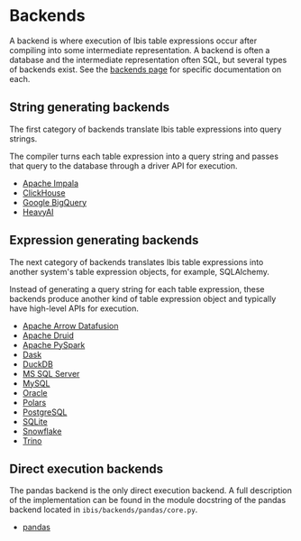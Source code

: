 # Backends

A backend is where execution of Ibis table expressions occur after compiling into some intermediate representation. A backend is often a database and the intermediate representation often SQL, but several types of backends exist. See the [backends page](../backends/index.md) for specific documentation on each.

## String generating backends

The first category of backends translate Ibis table expressions into query strings.

The compiler turns each table expression into a query string and passes that query
to the database through a driver API for execution.

- [Apache Impala](../backends/impala.md)
- [ClickHouse](../backends/clickhouse.md)
- [Google BigQuery](../backends/bigquery.md)
- [HeavyAI](https://github.com/heavyai/ibis-heavyai)

## Expression generating backends

The next category of backends translates Ibis table expressions into another
system's table expression objects, for example, SQLAlchemy.

Instead of generating a query string for each table expression, these backends
produce another kind of table expression object and typically have high-level APIs
for execution.

- [Apache Arrow Datafusion](../backends/datafusion.md)
- [Apache Druid](../backends/druid.md)
- [Apache PySpark](../backends/pyspark.md)
- [Dask](../backends/dask.md)
- [DuckDB](../backends/duckdb.md)
- [MS SQL Server](../backends/mssql.md)
- [MySQL](../backends/mysql.md)
- [Oracle](../backends/oracle.md)
- [Polars](../backends/polars.md)
- [PostgreSQL](../backends/postgresql.md)
- [SQLite](../backends/sqlite.md)
- [Snowflake](../backends/snowflake.md)
- [Trino](../backends/trino.md)

## Direct execution backends

The pandas backend is the only direct execution backend. A full description
of the implementation can be found in the module docstring of the pandas
backend located in `ibis/backends/pandas/core.py`.

- [pandas](../backends/pandas.md)
